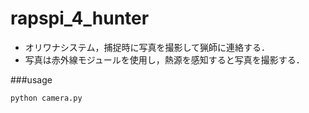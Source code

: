 # rapspi_4_hunter
- オリワナシステム，捕捉時に写真を撮影して猟師に連絡する．
- 写真は赤外線モジュールを使用し，熱源を感知すると写真を撮影する．

###usage
```
python camera.py
```
